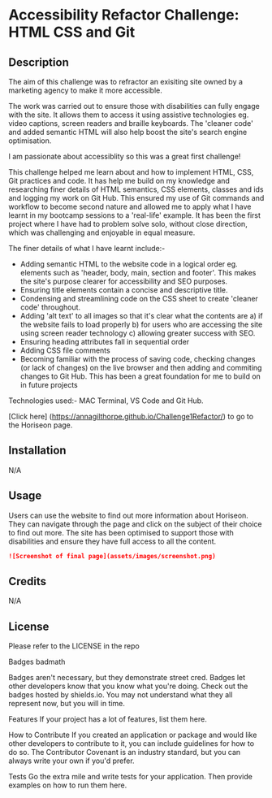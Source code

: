 <h1><strong>Accessibility Refactor Challenge: HTML CSS and Git</strong></h1>

<h2>Description</h2>
The aim of this challenge was to refractor an exisiting site owned by a marketing agency to make it more accessible. 

The work was carried out to ensure those with disabilities can fully engage with the site. It allows them to access it using assistive technologies eg. video captions, screen readers and braille keyboards. The 'cleaner code' and added semantic HTML will also help boost the site's search engine optimisation.

I am passionate about accessiblity so this was a great first challenge!

This challenge helped me learn about and how to implement HTML, CSS, Git practices and code. It has help me build on my knowledge and researching finer details of HTML semantics, CSS elements, classes and ids and logging my work on Git Hub. This ensured my use of Git commands and workflow to become second nature and allowed me to apply what I have learnt in my bootcamp sessions to a 'real-life' example. It has been the first project where I have had to problem solve solo, without close direction, which was challenging and enjoyable in equal measure. 

The finer details of what I have learnt include:-
<ul>
  <li>Adding semantic HTML to the website code in a logical order eg. elements such as 'header, body, main, section and footer'. This makes the site's purpose clearer for accessibility and SEO purposes.</li>
  <li>Ensuring title elements contain a concise and descriptive title.</li>
    <li>Condensing and streamlining code on the CSS sheet to create 'cleaner code' throughout.</li>
    <li>Adding 'alt text' to all images so that it's clear what the contents are a) if the website fails to load properly b) for users who are accessing the site using screen reader technology c) allowing greater success with SEO.</li>
    <li>Ensuring heading attributes fall in sequential order</>
    <li>Adding CSS file comments
    <li>Becoming familiar with the process of saving code, checking changes (or lack of changes) on the live browser and then adding and commiting changes to Git Hub. This has been a great foundation for me to build on in future projects</>
  </ul>
  
Technologies used:- MAC Terminal, VS Code and Git Hub.
  
[Click here] (https://annagilthorpe.github.io/Challenge1Refactor/) to go to the Horiseon page.

<h2>Installation</h2>
N/A

<h2>Usage</h2>
Users can use the website to find out more information about Horiseon. They can navigate through the page and click on the subject of their choice to find out more. The site has been optimised to support those with disabilities and ensure they have full access to all the content.  
  
 ```md
![Screenshot of final page](assets/images/screenshot.png)
```

<h2>Credits</h2>
N/A

<h2>License</h2>
Please refer to the LICENSE in the repo

Badges
badmath

Badges aren't necessary, but they demonstrate street cred. Badges let other developers know that you know what you're doing. Check out the badges hosted by shields.io. You may not understand what they all represent now, but you will in time.

Features
If your project has a lot of features, list them here.

How to Contribute
If you created an application or package and would like other developers to contribute to it, you can include guidelines for how to do so. The Contributor Covenant is an industry standard, but you can always write your own if you'd prefer.

Tests
Go the extra mile and write tests for your application. Then provide examples on how to run them here.
